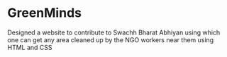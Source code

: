 # GreenMinds
Designed a website to contribute to Swachh Bharat Abhiyan using which one can get any area cleaned up by the NGO workers near them using HTML and CSS
